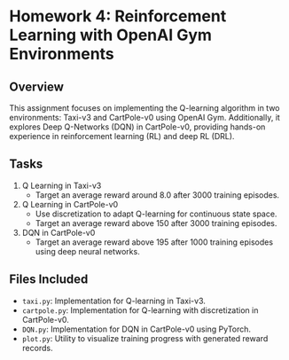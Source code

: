# Homework 4: Reinforcement Learning with OpenAI Gym Environments

## Overview
This assignment focuses on implementing the Q-learning algorithm in two environments: Taxi-v3 and CartPole-v0 using OpenAI Gym. Additionally, it explores Deep Q-Networks (DQN) in CartPole-v0, providing hands-on experience in reinforcement learning (RL) and deep RL (DRL).

## Tasks
1. Q Learning in Taxi-v3
   * Target an average reward around 8.0 after 3000 training episodes.
2. Q Learning in CartPole-v0
   * Use discretization to adapt Q-learning for continuous state space.
   * Target an average reward above 150 after 3000 training episodes.
3. DQN in CartPole-v0
   * Target an average reward above 195 after 1000 training episodes using deep neural networks.

## Files Included
* `taxi.py`: Implementation for Q-learning in Taxi-v3.
* `cartpole.py`: Implementation for Q-learning with discretization in CartPole-v0.
* `DQN.py`: Implementation for DQN in CartPole-v0 using PyTorch.
* `plot.py`: Utility to visualize training progress with generated reward records.

